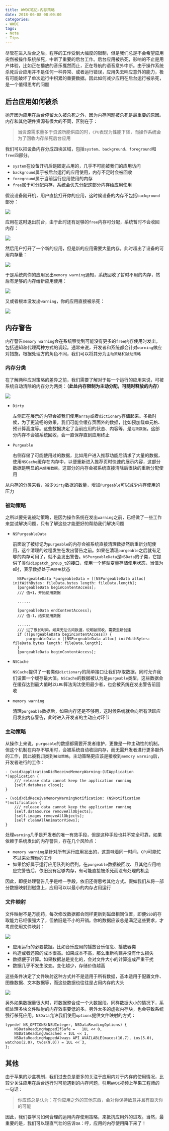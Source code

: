 ```yaml
---
title: WWDC笔记-内存策略
date: 2018-06-08 08:00:00
categories:
- WWDC
tags:
- Note
- Tips
---
```


尽管在进入后台之后，程序的工作受到大幅度的限制，但是我们总是不会希望应用突然被操作系统杀死，中断了重要的后台工作。后台应用被杀死，影响的不止是用户体验，比如正在播放的音乐戛然而止，正在导航的语音意外中断。由于操作系统杀死后台应用并不是任何一种异常、或者运行错误，应用失去响应意外的能力，极有可能破坏了单次运行中积累的重要数据。因此如何减少应用在后台运行被杀死，是一个值得思考的问题

## 后台应用如何被杀
抛开因为应用在后台停留太久被杀死之外，因为内存问题被杀死是最重要的原因。内存和其他硬件资源有很大的不同，区别在于：

> 当资源需求量多于资源所能供应的时，`CPU`表现为性能下降，而操作系统会为了回收内存杀死后台应用

我们可以把设备内存分成四块区域，包括`system`、`background`、`foreground`和`free`四部分。

- `system`在设备开机后是固定占用的，几乎不可能被我们的应用访问
- `background`属于被后台运行的应用使用，内存不足时会被回收
- `foreground`属于当前运行应用使用的内存
- `free`属于可分配内存，系统会优先分配这部分内存给应用使用

假设设备刚开机，用户直接打开你的应用，这时候设备的内存不包括`background`部分：

![](https://user-gold-cdn.xitu.io/2018/6/8/163dff3e1d766148?w=1240&h=1031&f=jpeg&s=30359)

应用在这时退出前台，由于此时还有足够的`free`内存可分配，系统暂时不会收回内存：

![](https://user-gold-cdn.xitu.io/2018/6/8/163dff3e1d81afc2?w=1240&h=1018&f=jpeg&s=51837)

然后用户打开了一个新的应用，但是新的应用需要大量内存，此时超出了设备的可用内存量：

![](https://user-gold-cdn.xitu.io/2018/6/8/163dff3e1e69d910?w=1240&h=906&f=jpeg&s=44240)

于是系统向你的应用发出`memory warning`通知，系统回收了暂时不用的内存，然后有足够的内存给新应用使用：

![](https://user-gold-cdn.xitu.io/2018/6/8/163dff3e1f173758?w=1240&h=1015&f=jpeg&s=50643)

又或者根本没发出`warning`，你的应用直接被杀死：

![](https://user-gold-cdn.xitu.io/2018/6/8/163dff3e1f3f6a5c?w=1240&h=944&f=jpeg&s=47788)

## 内存警告
内存警告`memory warning`会在系统察觉到可能没有更多的`free`内存使用时发出，包括通知和代理两种方式的调起。通常来说，开发者和系统都会针对`warning`做应对措施，根据处理方的角色不同，我们可以将其分为`主动策略`和`被动策略`

### 内存分类
在了解两种应对策略的差异之前，我们需要了解对于每一个运行的应用来说，可被系统自动清除的内存分为两类：**（此处内存限制为主动分配，可随时释放的内存）**

![](https://user-gold-cdn.xitu.io/2018/6/8/163dff3e5ba0b5e8?w=1240&h=1201&f=jpeg&s=83327)

- `Dirty`

    左侧正在展示的内容会被我们使用`array`或者`dictionary`存储起来。多数时候，为了更流畅的效果，我们可能会缓存页面外的数据，比如预加载单元格、预计算高度等。这些数据决定了当前应用的状态、内容等，是`活跃数据`。这部分内存不会被系统回收，会一直保存直到应用终止

- `Purgeable`

    右侧存储了可能使用过的数据，比如用户进入推荐功能后请求了大量的数据，使用`NSCache`缓存在内存中，以便重新进入推荐页时快速的展示内容，这部分数据是明显的`未使用数据`。这部分的内存会被系统直接清除后很快的重新分配使用

从内存的分类来看，减少`Dirty`数据的数量，增加`Purgeable`可以减少内存使用的压力

### 被动策略
之所以要先说被动策略，是因为操作系统在发出`warning`之前，已经做了一些工作来尝试解决问题，只有了解这些才能更好的帮助我们解决问题

- `NSPurgeableData`

    前面说了被标记为`purgeable`的内存会被系统直接清理数据然后重新分配使用，这个清理的过程发生在发出警告之前。如果在清理`purgeable`之后就有足够的内存可用了，就不会发出警告。`NSPurgeableData`是`NSData`的子类，它提供了类似`dispatch_group_t`的接口，使用一个整型变量存储使用状态，当值为`0`时，表示数据处于`未使用`状态

        NSPurgeableData *purgeableData = [[NSPurgeableData alloc] initWithBytes: fileData.bytes length: fileData.length];
        [purgeableData beginContentAccess];
        /// 值+1，开始使用数据
        
        ......
        
        [purgeableData endContentAccess];
        /// 值-1，结束使用数据
        
        ......
        /// 过了很长时间，如果无法访问数据，说明被回收，需要重新创建
        if (![purgeableData beginContentAccess]) {
            purgeableData = [[NSPurgeableData alloc] initWithBytes: fileData.bytes length: fileData.length];
        }
        [purgeableData beginContentAccess];

- `NSCache`

    `NSCache`提供了一套类似`dictionary`的简单接口让我们存取数据，同时允许我们设置一个缓存最大值。`NSCache`的数据被认为是`purgeable`类型，这些数据会在缓存达到最大值时以`LRU`算法淘汰使用最少者，也会被系统在发出警告前回收

- `memory warning`

    清理`purgeable`数据后，如果内存还是不够用，这时候系统就会向所有活跃应用发出内存警告，此时进入开发者的主动应对环节

### 主动策略
从操作上来说，`purgeable`的数据都需要开发者维护，更像是一种主动性的机制。但这个机制在内存不够用时，会被系统自动收回内存，而无需开发者进行更多额外的工作，因此被我归类到`被动策略`。主动策略更应该是接收到`memory warning`后，开发者进行的工作：

    - (void)applicationDidReceiveMemoryWarning:(UIApplication *)application {
        /// release data cannot keep the application running
        [self.database close];
    }
    
    - (void)didReceiveMemoryWarningNotification: (NSNotification *)notification {
        /// release data cannot keep the application running
        [self.dataSource removeAllObjects];
        [self.images removeAllObjects];
        [self cleanAllAnimatorViews];
    }

处理`warning`几乎是开发者的唯一有效手段，但是这种手段也并不完全可靠，如果依赖于系统发出的内存警告，存在几个风险点：

- `memory warning`是针对所有运行应用发出的，这意味着同一时间，`CPU`可能忙不过来处理你的工作
- 如果恰好属于运行应用队列的后列，在`purgeable`数据被回收、且其他应用响应完警告后，依旧没有足够内存，有可能直接被杀死而没有处理的机会

因此，即便处理警告几乎是唯一手段，依旧还得思考其他方式。假如我们从将一部分数据映射到磁盘上，应用可以以最小的内存占用运行

### 文件映射
文件映射不是万能药，每次修改数据都会同样更新到磁盘相同位置，即便`SSD`的存取能力已经很强大了，但依旧是不小的开销。你的数据应该总是满足这些要求，才考虑使用文件映射：

![](https://user-gold-cdn.xitu.io/2018/6/8/163dff3e60dd7333?w=1240&h=485&f=jpeg&s=16620)

- 应用运行的必要数据。比如音乐应用的播放音乐信息、播放器类
- 构造或者还原的成本很高。如果成本不高，那么重新构建并没有什么损失
- 数据便于计算。如果数据总是变化的，会对文件大小的计算造成严重干扰
- 数据几乎不发生改变。变化越少，存储价值越高

这些条件决定了文件映射这种方式并不是适用于所有数据，基本适用于配置文件、图像数据、文本数据等，而这些数据也往往是占用内存的大头

![](https://user-gold-cdn.xitu.io/2018/6/8/163dff3e764ec8b8?w=1240&h=691&f=jpeg&s=18478)

另外如果数据量很大时，将数据整合成一个大数据段。同样数据大小的情况下，系统处理多块文件映射的内存效率要低的多。另外太多的虚拟内存块，也会导致系统强行杀死应用。`NSData`允许我们使用`options`提供文件映射的方式：

    typedef NS_OPTIONS(NSUInteger, NSDataReadingOptions) {
        NSDataReadingMappedIfSafe =   1UL << 0,
        NSDataReadingUncached = 1UL << 1,
        NSDataReadingMappedAlways API_AVAILABLE(macos(10.7), ios(5.0), watchos(2.0), tvos(9.0)) = 1UL << 3,
    };

## 其他
由于苹果的沙盒机制，我们过去总是更多的关注于应用内对于内存的使用情况，比较少关注应用在后台运行时可能遇到的内存问题，引用`WWDC`视频上苹果工程师的一句话：

> 你应该总是认为：在你应用之外的其他东西，会对你保持敌意并且有毁灭你的可能

因此，我们要学习如何合理的运用内存使用策略，来抵抗应用外的进攻。当然，最重要的是，我们可以理直气壮的告诉`QA`：哼，应用的内存使用降下来了！